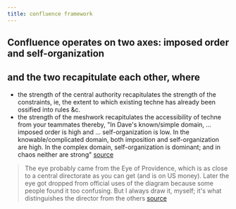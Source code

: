 ```yaml
---
title: confluence framework
---
```


## Confluence operates on two axes: imposed order and self-organization
## and the two recapitulate each other, where 
- the strength of the central authority recapitulates the strength of the constraints, ie, the extent to which existing techne has already been ossified into rules &c.
- the strength of the meshwork recapitulates the accessibility of techne from your teammates
thereby, "In Dave's known/simple domain, ... imposed order is high and ... self-organization is low. In the knowable/complicated domain, both imposition and self-organization are high. In the complex domain, self-organization is dominant; and in chaos neither are strong" [source](http://www.storycoloredglasses.com/2010/06/confluence.html)
> The eye probably came from the Eye of Providence, which is as close to a central directorate as you can get (and is on US money). Later the eye got dropped from official uses of the diagram because some people found it too confusing. But I always draw it, myself; it's what distinguishes the director from the others
[source](http://www.storycoloredglasses.com/2010/06/confluence.html)
##
##
##
##
##
##
##
##
##
##
##
##
##
##
##
##
##
##
##
##
##
##
##
##
##
##
##
##
##
##
